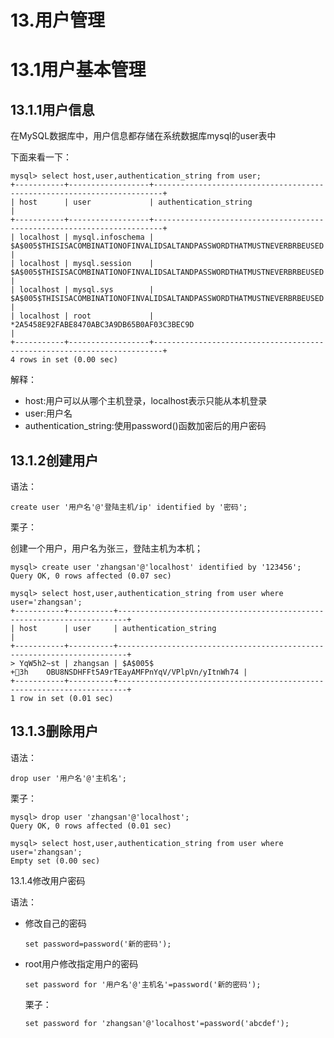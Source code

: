 # 13.用户管理

# 13.1用户基本管理

## 13.1.1用户信息

在MySQL数据库中，用户信息都存储在系统数据库mysql的user表中

下面来看一下：

```mysql
mysql> select host,user,authentication_string from user;
+-----------+------------------+------------------------------------------------------------------------+
| host      | user             | authentication_string                                                  |
+-----------+------------------+------------------------------------------------------------------------+
| localhost | mysql.infoschema | $A$005$THISISACOMBINATIONOFINVALIDSALTANDPASSWORDTHATMUSTNEVERBRBEUSED |
| localhost | mysql.session    | $A$005$THISISACOMBINATIONOFINVALIDSALTANDPASSWORDTHATMUSTNEVERBRBEUSED |
| localhost | mysql.sys        | $A$005$THISISACOMBINATIONOFINVALIDSALTANDPASSWORDTHATMUSTNEVERBRBEUSED |
| localhost | root             | *2A5458E92FABE8470ABC3A9DB65B0AF03C3BEC9D                              |
+-----------+------------------+------------------------------------------------------------------------+
4 rows in set (0.00 sec)
```

解释：

- host:用户可以从哪个主机登录，localhost表示只能从本机登录
- user:用户名
- authentication_string:使用password()函数加密后的用户密码

## 13.1.2创建用户

语法：

```
create user '用户名'@'登陆主机/ip' identified by '密码';
```

栗子：

创建一个用户，用户名为张三，登陆主机为本机；

```
mysql> create user 'zhangsan'@'localhost' identified by '123456';
Query OK, 0 rows affected (0.07 sec)

mysql> select host,user,authentication_string from user where user='zhangsan';
+-----------+----------+------------------------------------------------------------------------+
| host      | user     | authentication_string                                                  |
+-----------+----------+------------------------------------------------------------------------+
> YqW5h2~st | zhangsan | $A$005$
+3h    OBU8NSDHFFt5A9rTEayAMFPnYqV/VPlpVn/yItnWh74 |
+-----------+----------+------------------------------------------------------------------------+
1 row in set (0.01 sec)
```

## 13.1.3删除用户

语法：

```
drop user '用户名'@'主机名';
```

栗子：

```
mysql> drop user 'zhangsan'@'localhost';
Query OK, 0 rows affected (0.01 sec)

mysql> select host,user,authentication_string from user where user='zhangsan';
Empty set (0.00 sec)
```

13.1.4修改用户密码

语法：

- 修改自己的密码

  ```
  set password=password('新的密码');
  ```

  

- root用户修改指定用户的密码

  ```
  set password for '用户名'@'主机名'=password('新的密码');
  ```

  栗子：

  ```
  set password for 'zhangsan'@'localhost'=password('abcdef');
  ```

  

